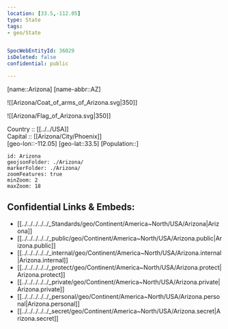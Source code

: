 ```yaml
---
location: [33.5,-112.05] 
type: State
tags:
- geo/State


SpocWebEntityId: 36029
isDeleted: false
confidential: public

---
```

[name::Arizona] 
[name-abbr::AZ] 

![[Arizona/Coat_of_arms_of_Arizona.svg|350]] 

![[Arizona/Flag_of_Arizona.svg|350]] 

Country :: [[../../USA]]  
Capital :: [[Arizona/City/Phoenix]]  
[geo-lon::-112.05] 
[geo-lat::33.5] 
[Population::] 



```leaflet
id: Arizona
geojsonFolder: ./Arizona/
markerFolder: ./Arizona/
zoomFeatures: true 
minZoom: 2 
maxZoom: 18
```


## Confidential Links & Embeds: 
- [[../../../../../_Standards/geo/Continent/America~North/USA/Arizona|Arizona]] 
- [[../../../../../_public/geo/Continent/America~North/USA/Arizona.public|Arizona.public]] 
- [[../../../../../_internal/geo/Continent/America~North/USA/Arizona.internal|Arizona.internal]] 
- [[../../../../../_protect/geo/Continent/America~North/USA/Arizona.protect|Arizona.protect]] 
- [[../../../../../_private/geo/Continent/America~North/USA/Arizona.private|Arizona.private]] 
- [[../../../../../_personal/geo/Continent/America~North/USA/Arizona.personal|Arizona.personal]] 
- [[../../../../../_secret/geo/Continent/America~North/USA/Arizona.secret|Arizona.secret]] 
